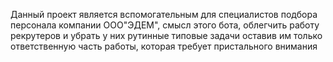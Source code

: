 Данный проект является вспомогательным для специалистов подбора персонала компании ООО"ЭДЕМ", смысл этого бота, облегчить работу рекрутеров и убрать у них рутинные типовые задачи оставив им только ответственную часть работы, которая требует пристального внимания
